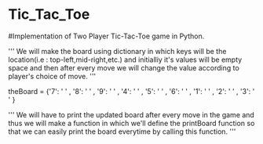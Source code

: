 # Tic_Tac_Toe
#Implementation of Two Player Tic-Tac-Toe game in Python.

''' We will make the board using dictionary 
    in which keys will be the location(i.e : top-left,mid-right,etc.)
    and initialliy it's values will be empty space and then after every move 
    we will change the value according to player's choice of move. '''

theBoard = {'7': ' ' , '8': ' ' , '9': ' ' ,
            '4': ' ' , '5': ' ' , '6': ' ' ,
            '1': ' ' , '2': ' ' , '3': ' ' }

''' We will have to print the updated board after every move in the game and 
    thus we will make a function in which we'll define the printBoard function
    so that we can easily print the board everytime by calling this function. '''
